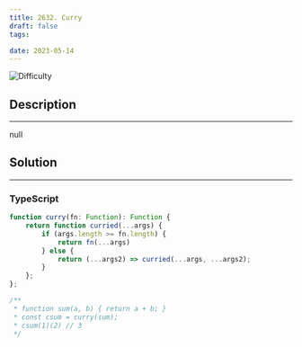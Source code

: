 ```yaml
---
title: 2632. Curry
draft: false
tags: 

date: 2023-05-14
---
```


![Difficulty](https://img.shields.io/badge/Difficulty-Medium-blue.svg)

## Description

---
null

## Solution

---
### TypeScript
``` ts title='curry'
function curry(fn: Function): Function {
    return function curried(...args) {
        if (args.length >= fn.length) {
            return fn(...args)
        } else {
            return (...args2) => curried(...args, ...args2);
        }
    };
};

/**
 * function sum(a, b) { return a + b; }
 * const csum = curry(sum);
 * csum(1)(2) // 3
 */

```


